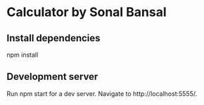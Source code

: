 # Calculator by Sonal Bansal

## Install dependencies 
npm install 




## Development server
  Run npm start  for a dev server. Navigate to http://localhost:5555/.
